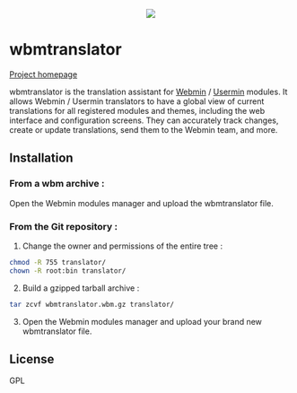 <p align="center"><img src="http://wbmtranslator.esaracco.fr/images/wbmtranslator.png"/></p>

# wbmtranslator

 [Project homepage](https://wbmtranslator.esaracco.fr)

wbmtranslator is the translation assistant for [Webmin](http://www.webmin.com) / [Usermin](http://www.webmin.com/usermin.html) modules. It allows Webmin / Usermin translators to have a global view of current translations for all registered modules and themes, including the web interface and configuration screens. They can accurately track changes, create or update translations, send them to the Webmin team, and more.

## Installation
### From a wbm archive :
Open the Webmin modules manager and upload the wbmtranslator file.
### From the Git repository :

1. Change the owner and permissions of the entire tree :
```bash
chmod -R 755 translator/
chown -R root:bin translator/
```
2. Build a gzipped tarball archive :
```bash
tar zcvf wbmtranslator.wbm.gz translator/
```
3. Open the Webmin modules manager and upload your brand new wbmtranslator file.


## License
GPL
